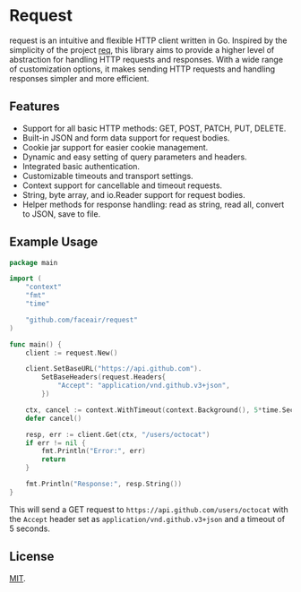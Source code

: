 # Request

request is an intuitive and flexible HTTP client written in Go. Inspired by the simplicity of the project [req](https://github.com/imroc/req), this library aims to provide a higher level of abstraction for handling HTTP requests and responses. With a wide range of customization options, it makes sending HTTP requests and handling responses simpler and more efficient.

## Features

- Support for all basic HTTP methods: GET, POST, PATCH, PUT, DELETE.
- Built-in JSON and form data support for request bodies.
- Cookie jar support for easier cookie management.
- Dynamic and easy setting of query parameters and headers.
- Integrated basic authentication.
- Customizable timeouts and transport settings.
- Context support for cancellable and timeout requests.
- String, byte array, and io.Reader support for request bodies.
- Helper methods for response handling: read as string, read all, convert to JSON, save to file.

## Example Usage

```go
package main

import (
	"context"
	"fmt"
	"time"

	"github.com/faceair/request"
)

func main() {
	client := request.New()

	client.SetBaseURL("https://api.github.com").
		SetBaseHeaders(request.Headers{
			"Accept": "application/vnd.github.v3+json",
		})

	ctx, cancel := context.WithTimeout(context.Background(), 5*time.Second)
	defer cancel()

	resp, err := client.Get(ctx, "/users/octocat")
	if err != nil {
		fmt.Println("Error:", err)
		return
	}

	fmt.Println("Response:", resp.String())
}
```

This will send a GET request to `https://api.github.com/users/octocat` with the `Accept` header set as `application/vnd.github.v3+json` and a timeout of 5 seconds.

## License

[MIT](LICENSE).
